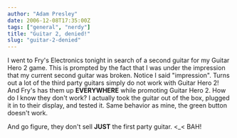 ```yaml
---
author: "Adam Presley"
date: 2006-12-08T17:35:00Z
tags: ["general", "nerdy"]
title: "Guitar 2, denied!"
slug: "guitar-2-denied"
---
```


I went to Fry's Electronics tonight in search of a second guitar for my
Guitar Hero 2 game. This is prompted by the fact that I was under the
impression that my current second guitar was broken. Notice I said
"impression". Turns out a lot of the third party guitars simply do not
work with Guitar Hero 2! And Fry's has them up **EVERYWHERE** while
promoting Guitar Hero 2. How do I know they don't work? I actually took
the guitar out of the box, plugged it in to their display, and tested
it. Same behavior as mine, the green button doesn't work.

And go figure, they don't sell **JUST** the first party guitar. <_<
BAH!

